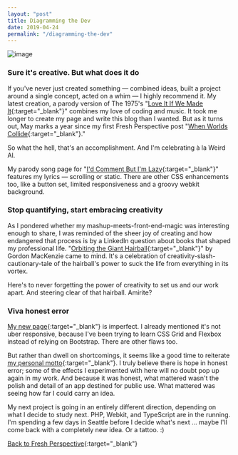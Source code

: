 ```yaml
---
layout: "post"
title: Diagramming the Dev
date: 2019-04-24
permalink: "/diagramming-the-dev"
---
```


![image](https://www.samanthamccallfp18.com/assets/images/mashup_blog.png)

### Sure it's creative. But what does it do

If you've never just created something &mdash; combined ideas, built a project around a single concept, acted on a whim &mdash; I highly recommend it. My latest creation, a parody version of The 1975's "[Love It If We Made It](https://youtu.be/1Wl1B7DPegc){:target="_blank"}" combines my love of coding and music. It took me longer to create my page and write this blog than I wanted. But as it turns out, May marks a year since my first Fresh Perspective post "[When Worlds Collide](https://www.samanthamccallfp18.com/posts/archive_worlds.html){:target="_blank"}." 

So what the hell, that's an accomplishment. And I'm celebrating à la Weird Al.


My parody song page for "[I'd Comment But I'm Lazy](https://www.samanthamccallfp18.com/posts/mashup.html){:target="_blank"}" features my lyrics &mdash; scrolling or static. There are other CSS enhancements too, like a button set, limited responsiveness and a groovy webkit background. 

### Stop quantifying, start embracing creativity

As I pondered whether my mashup-meets-front-end-magic was interesting enough to share, I was reminded of the sheer joy of creating and how endangered that process is by a LinkedIn question about books that shaped my professional life. "[Orbiting the Giant Hairball](https://icma.org/articles/orbiting-giant-hairball-book-review){:target="_blank"}" by Gordon MacKenzie came to mind. It's a celebration of creativity-slash-cautionary-tale of the hairball's power to suck the life from everything in its vortex. 

Here's to never forgetting the power of creativity to set us and our work apart. And steering clear of that hairball. Amirite?

### Viva honest error

[My new page](https://www.samanthamccallfp18.com/posts/mashup.html){:target="_blank"} is imperfect. I already mentioned it's not uber responsive, because I've been trying to learn CSS Grid and Flexbox instead of relying on Bootstrap. There are other flaws too.

But rather than dwell on shortcomings, it seems like a good time to reiterate [my personal motto](https://medium.com/@samanthaadams.biz/hope-in-honest-error-e173a8e691c8){:target="_blank"}. I truly believe there is hope in honest error; some of the effects I experimented with here will no doubt pop up again in my work. And because it was honest, what mattered wasn't the polish and detail of an app destined for public use. What mattered was seeing how far I could carry an idea.

My next project is going in an entirely different direction, depending on what I decide to study next. PHP, Webkit, and TypeScript are in the running. I'm spending a few days in Seattle before I decide what's next ... maybe I'll come back with a completely new idea. Or a tattoo. :)

[Back to Fresh Perspective](https://www.samanthamccallfp18.com){:target="_blank"}